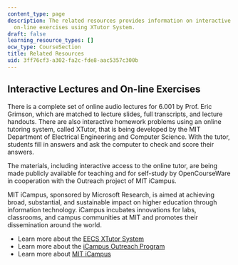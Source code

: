```yaml
---
content_type: page
description: The related resources provides information on interactive lectures and
  on-line exercises using XTutor System.
draft: false
learning_resource_types: []
ocw_type: CourseSection
title: Related Resources
uid: 3ff76cf3-a302-fa2c-fde8-aac5357c300b
---
```

## Interactive Lectures and On-line Exercises

There is a complete set of online audio lectures for 6.001 by Prof. Eric Grimson, which are matched to lecture slides, full transcripts, and lecture handouts. There are also interactive homework problems using an online tutoring system, called XTutor, that is being developed by the MIT Department of Electrical Engineering and Computer Science. With the tutor, students fill in answers and ask the computer to check and score their answers.

The materials, including interactive access to the online tutor, are being made publicly available for teaching and for self-study by OpenCourseWare in cooperation with the Outreach project of MIT iCampus.

MIT iCampus, sponsored by Microsoft Research, is aimed at achieving broad, substantial, and sustainable impact on higher education through information technology. iCampus incubates innovations for labs, classrooms, and campus communities at MIT and promotes their dissemination around the world.

- Learn more about the [EECS XTutor System](https://www.eecs.mit.edu/academics/undergraduate-programs/resources-for-current-students/tutoring/)
- Learn more about the [iCampus Outreach Program](https://icampus.mit.edu/)
- Learn more about [MIT iCampus](http://icampus.mit.edu/)